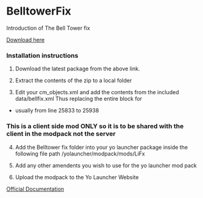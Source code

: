 # BelltowerFix
 

 Introduction of The Bell Tower fix

[Download here](https://github.com/LiF-x/Belltower-Fix/releases/latest)

### Installation instructions

1. Download the latest package from the above link.

2. Extract the contents of the zip to a local folder

3. Edit your cm_objects.xml and add the contents from the included data/bellfix.xml Thus replacing the entire block for <!--name = AlarmBell_3rdTier-->
- usually from line 25833 to 25938
### This is a client side mod ONLY so it is to be shared with the client in the modpack not the server

4. Add the Belltower fix folder into your yo launcher package inside the following file path
/yolauncher/modpack/mods/LiFx 

5. Add any other amendents you wish to use for the yo launcher mod pack

6. Upload the modpack to the Yo Launcher Website

[Official Documentation](https://yolauncher.app/documentation)
